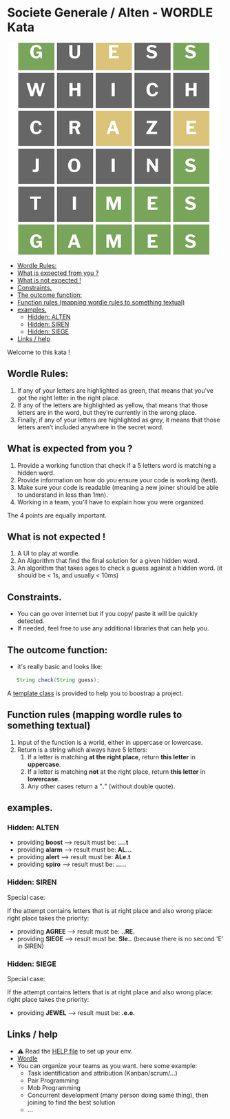 # Societe Generale / Alten - WORDLE Kata

![wordle](img/wordle-a.png)

- [Wordle Rules:](#wordle-rules-)
- [What is expected from you ?](#what-is-expected-from-you--)
- [What is not expected !](#what-is-not-expected--)
- [Constraints.](#constraints)
- [The outcome function:](#the-outcome-function-)
- [Function rules (mapping wordle rules to something textual)](#function-rules--mapping-wordle-rules-to-something-textual-)
- [examples.](#examples)
    * [Hidden: ALTEN](#hidden--alten)
    * [Hidden: SIREN](#hidden--siren)
    * [Hidden: SIEGE](#hidden--siege)
- [Links / help](#links---help)

Welcome to this kata !

## Wordle Rules:

1. If any of your letters are highlighted as green, that means that you’ve got the right letter in the right place.
2. If any of the letters are highlighted as yellow, that means that those letters are in the word, but they’re currently
   in the wrong place.
3. Finally, if any of your letters are highlighted as grey, it means that those letters aren’t included anywhere in the
   secret word.

## What is expected from you ?

1. Provide a working function that check if a 5 letters word is matching a hidden word.
2. Provide information on how do you ensure your code is working (test).
3. Make sure your code is readable (meaning a new joiner should be able to understand in less than 1mn).
4. Working in a team, you'll have to explain how you were organized.

The 4 points are equally important.

## What is not expected !

1. A UI to play at wordle.
2. An Algorithm that find the final solution for a given hidden word.
3. An algorithm that takes ages to check a guess against a hidden word. (it should be < 1s, and usually < 10ms)

## Constraints.

* You can go over internet but if you copy/ paste it will be quickly detected.
* If needed, feel free to use any additional libraries that can help you.

## The outcome function:

* it's really basic and looks like:

```java
   String check(String guess);
```

A [template class](src/main/java/sgcib/kata/wordle/WordleCommand.java) is provided to help you to boostrap a project.

## Function rules (mapping wordle rules to something textual)

1. Input of the function is a world, either in uppercase or lowercase.
2. Return is a string which always have 5 letters:
    1. If a letter is matching **at the right place**, return **this letter** in **uppercase**.
    2. If a letter is matching **not** at the right place, return **this letter** in **lowercase**.
    3. Any other cases return a "**.**" (without double quote).

## examples.

### Hidden: ALTEN

* providing **boost** --> result must be: **....t**
* providing **alarm** --> result must be: **AL...**
* providing **alert** --> result must be: **ALe.t**
* providing **spiro** --> result must be: **.....**

### Hidden: SIREN

Special case:

If the attempt contains letters that is at right place and also wrong place: right place takes the priority:

* providing **AGREE** --> result must be: **..RE.**
* providing **SIEGE** --> result must be: **SIe..** (because there is no second 'E' in SIREN)

### Hidden: SIEGE

Special case:

If the attempt contains letters that is at right place and also wrong place: right place takes the priority:

* providing **JEWEL** --> result must be: **.e.e.**

## Links / help

* :warning: Read the [HELP file](HELP.md) to set up your env.
* [Wordle](https://www.nytimes.com/games/wordle/index.html)
* You can organize your teams as you want. here some example:
    * Task identification and attribution (Kanban/scrum/...)
    * Pair Programming
    * Mob Programming
    * Concurrent development (many person doing same thing), then joining to find the best solution
    * ...